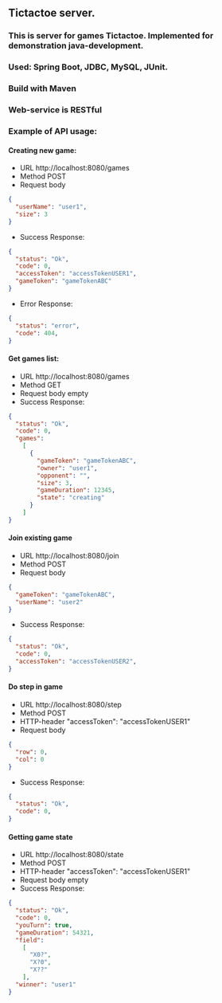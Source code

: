## Tictactoe server.
### This is server for games Tictactoe. Implemented for demonstration java-development.
### Used: Spring Boot, JDBC, MySQL, JUnit.
### Build with Maven
### Web-service is RESTful

### Example of API usage:

#### Creating new game:
* URL http://localhost:8080/games
* Method POST
* Request body 
```json
{
  "userName": "user1",
  "size": 3
}
```
* Success Response:
```json
{
  "status": "Ok",
  "code": 0,
  "accessToken": "accessTokenUSER1",
  "gameToken": "gameTokenABC"
}
```
* Error Response:
```json
{
  "status": "error",
  "code": 404,
}
```

#### Get games list:
* URL http://localhost:8080/games
* Method GET
* Request body empty
* Success Response:
```json
{
  "status": "Ok",
  "code": 0,
  "games":
    [
      {
        "gameToken": "gameTokenABC",
        "owner": "user1",
        "opponent": "",
        "size": 3,
        "gameDuration": 12345,
        "state": "creating"
      }
    ]
}
```

#### Join existing game
* URL http://localhost:8080/join
* Method POST
* Request body
```json
{
  "gameToken": "gameTokenABC",
  "userName": "user2"
}
```
* Success Response:
```json
{
  "status": "Ok",
  "code": 0,
  "accessToken": "accessTokenUSER2",
}
```

#### Do step in game
* URL http://localhost:8080/step
* Method POST
* HTTP-header "accessToken": "accessTokenUSER1"
* Request body
```json
{
  "row": 0,
  "col": 0
}
```
* Success Response:
```json
{
  "status": "Ok",
  "code": 0,
}
```

#### Getting game state
* URL http://localhost:8080/state
* Method POST
* HTTP-header "accessToken": "accessTokenUSER1"
* Request body empty
* Success Response:
```json
{
  "status": "Ok",
  "code": 0,
  "youTurn": true,
  "gameDuration": 54321,
  "field":
    [
      "X0?",
      "X?0",
      "X??"
    ],
  "winner": "user1"
}
```
